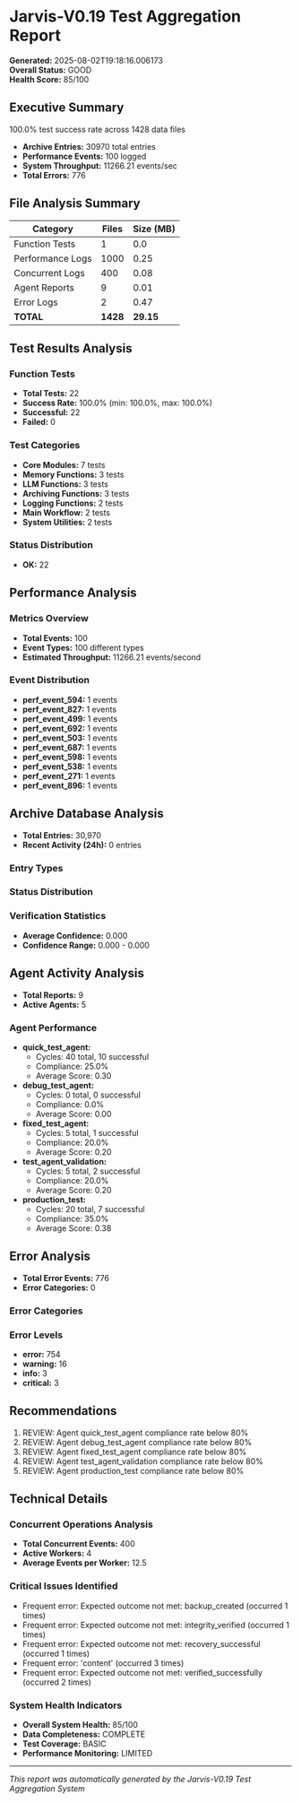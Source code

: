 # Jarvis-V0.19 Test Aggregation Report

**Generated:** 2025-08-02T19:18:16.006173  
**Overall Status:** GOOD  
**Health Score:** 85/100

## Executive Summary

100.0% test success rate across 1428 data files
- **Archive Entries:** 30970 total entries
- **Performance Events:** 100 logged
- **System Throughput:** 11266.21 events/sec
- **Total Errors:** 776

## File Analysis Summary

| Category | Files | Size (MB) |
|----------|-------|-----------|
| Function Tests | 1 | 0.0 |
| Performance Logs | 1000 | 0.25 |
| Concurrent Logs | 400 | 0.08 |
| Agent Reports | 9 | 0.01 |
| Error Logs | 2 | 0.47 |
| **TOTAL** | **1428** | **29.15** |

## Test Results Analysis

### Function Tests
- **Total Tests:** 22
- **Success Rate:** 100.0% (min: 100.0%, max: 100.0%)
- **Successful:** 22
- **Failed:** 0

### Test Categories
- **Core Modules:** 7 tests
- **Memory Functions:** 3 tests
- **LLM Functions:** 3 tests
- **Archiving Functions:** 3 tests
- **Logging Functions:** 2 tests
- **Main Workflow:** 2 tests
- **System Utilities:** 2 tests


### Status Distribution
- **OK:** 22


## Performance Analysis

### Metrics Overview
- **Total Events:** 100
- **Event Types:** 100 different types
- **Estimated Throughput:** 11266.21 events/second

### Event Distribution
- **perf_event_594:** 1 events
- **perf_event_827:** 1 events
- **perf_event_499:** 1 events
- **perf_event_692:** 1 events
- **perf_event_503:** 1 events
- **perf_event_687:** 1 events
- **perf_event_598:** 1 events
- **perf_event_538:** 1 events
- **perf_event_271:** 1 events
- **perf_event_896:** 1 events


## Archive Database Analysis

- **Total Entries:** 30,970
- **Recent Activity (24h):** 0 entries

### Entry Types


### Status Distribution


### Verification Statistics
- **Average Confidence:** 0.000
- **Confidence Range:** 0.000 - 0.000


## Agent Activity Analysis

- **Total Reports:** 9
- **Active Agents:** 5

### Agent Performance
- **quick_test_agent:**
  - Cycles: 40 total, 10 successful
  - Compliance: 25.0%
  - Average Score: 0.30
- **debug_test_agent:**
  - Cycles: 0 total, 0 successful
  - Compliance: 0.0%
  - Average Score: 0.00
- **fixed_test_agent:**
  - Cycles: 5 total, 1 successful
  - Compliance: 20.0%
  - Average Score: 0.20
- **test_agent_validation:**
  - Cycles: 5 total, 2 successful
  - Compliance: 20.0%
  - Average Score: 0.20
- **production_test:**
  - Cycles: 20 total, 7 successful
  - Compliance: 35.0%
  - Average Score: 0.38


## Error Analysis

- **Total Error Events:** 776
- **Error Categories:** 0

### Error Categories


### Error Levels
- **error:** 754
- **warning:** 16
- **info:** 3
- **critical:** 3


## Recommendations

1. REVIEW: Agent quick_test_agent compliance rate below 80%
2. REVIEW: Agent debug_test_agent compliance rate below 80%
3. REVIEW: Agent fixed_test_agent compliance rate below 80%
4. REVIEW: Agent test_agent_validation compliance rate below 80%
5. REVIEW: Agent production_test compliance rate below 80%


## Technical Details

### Concurrent Operations Analysis
- **Total Concurrent Events:** 400
- **Active Workers:** 4
- **Average Events per Worker:** 12.5

### Critical Issues Identified
- Frequent error: Expected outcome not met: backup_created (occurred 1 times)
- Frequent error: Expected outcome not met: integrity_verified (occurred 1 times)
- Frequent error: Expected outcome not met: recovery_successful (occurred 1 times)
- Frequent error: 'content' (occurred 3 times)
- Frequent error: Expected outcome not met: verified_successfully (occurred 2 times)


### System Health Indicators
- **Overall System Health:** 85/100
- **Data Completeness:** COMPLETE
- **Test Coverage:** BASIC
- **Performance Monitoring:** LIMITED

---

*This report was automatically generated by the Jarvis-V0.19 Test Aggregation System*
